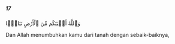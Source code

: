 ##### 17

<span class="ayah">وَٱللَّهُ أَنۢبَتَكُم مِّنَ ٱلْأَرْضِ نَبَاتًۭا</span>

<span class="ayah_translation">Dan Allah menumbuhkan kamu dari tanah dengan sebaik-baiknya,</span>
